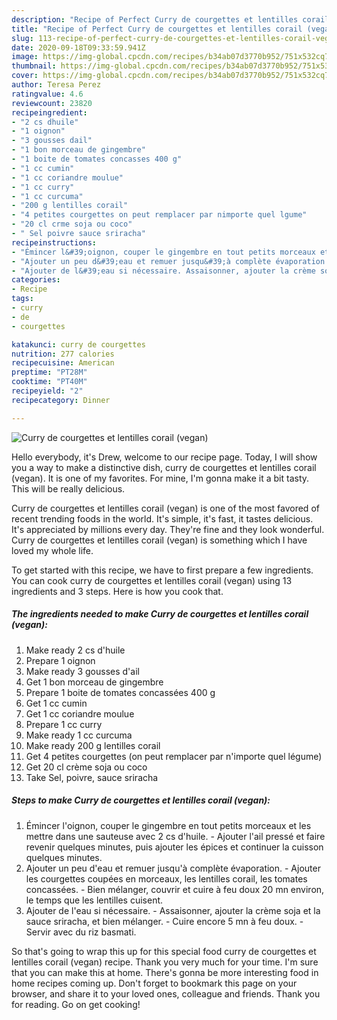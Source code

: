```yaml
---
description: "Recipe of Perfect Curry de courgettes et lentilles corail (vegan)"
title: "Recipe of Perfect Curry de courgettes et lentilles corail (vegan)"
slug: 113-recipe-of-perfect-curry-de-courgettes-et-lentilles-corail-vegan
date: 2020-09-18T09:33:59.941Z
image: https://img-global.cpcdn.com/recipes/b34ab07d3770b952/751x532cq70/curry-de-courgettes-et-lentilles-corail-vegan-photo-principale-de-la-recette.jpg
thumbnail: https://img-global.cpcdn.com/recipes/b34ab07d3770b952/751x532cq70/curry-de-courgettes-et-lentilles-corail-vegan-photo-principale-de-la-recette.jpg
cover: https://img-global.cpcdn.com/recipes/b34ab07d3770b952/751x532cq70/curry-de-courgettes-et-lentilles-corail-vegan-photo-principale-de-la-recette.jpg
author: Teresa Perez
ratingvalue: 4.6
reviewcount: 23820
recipeingredient:
- "2 cs dhuile"
- "1 oignon"
- "3 gousses dail"
- "1 bon morceau de gingembre"
- "1 boite de tomates concasses 400 g"
- "1 cc cumin"
- "1 cc coriandre moulue"
- "1 cc curry"
- "1 cc curcuma"
- "200 g lentilles corail"
- "4 petites courgettes on peut remplacer par nimporte quel lgume"
- "20 cl crme soja ou coco"
- " Sel poivre sauce sriracha"
recipeinstructions:
- "Émincer l&#39;oignon, couper le gingembre en tout petits morceaux et les mettre dans une sauteuse avec 2 cs d&#39;huile. Ajouter l&#39;ail pressé et faire revenir quelques minutes, puis ajouter les épices et continuer la cuisson quelques minutes."
- "Ajouter un peu d&#39;eau et remuer jusqu&#39;à complète évaporation. Ajouter les courgettes coupées en morceaux, les lentilles corail, les tomates concassées.  Bien mélanger, couvrir et cuire à feu doux 20 mn environ, le temps que les lentilles cuisent."
- "Ajouter de l&#39;eau si nécessaire. Assaisonner, ajouter la crème soja et la sauce sriracha, et bien mélanger.  Cuire encore 5 mn à feu doux. Servir avec du riz basmati."
categories:
- Recipe
tags:
- curry
- de
- courgettes

katakunci: curry de courgettes 
nutrition: 277 calories
recipecuisine: American
preptime: "PT28M"
cooktime: "PT40M"
recipeyield: "2"
recipecategory: Dinner

---
```



![Curry de courgettes et lentilles corail (vegan)](https://img-global.cpcdn.com/recipes/b34ab07d3770b952/751x532cq70/curry-de-courgettes-et-lentilles-corail-vegan-photo-principale-de-la-recette.jpg)

Hello everybody, it's Drew, welcome to our recipe page. Today, I will show you a way to make a distinctive dish, curry de courgettes et lentilles corail (vegan). It is one of my favorites. For mine, I'm gonna make it a bit tasty. This will be really delicious.



Curry de courgettes et lentilles corail (vegan) is one of the most favored of recent trending foods in the world. It's simple, it's fast, it tastes delicious. It's appreciated by millions every day. They're fine and they look wonderful. Curry de courgettes et lentilles corail (vegan) is something which I have loved my whole life.


To get started with this recipe, we have to first prepare a few ingredients. You can cook curry de courgettes et lentilles corail (vegan) using 13 ingredients and 3 steps. Here is how you cook that.

<!--inarticleads1-->

##### The ingredients needed to make Curry de courgettes et lentilles corail (vegan):

1. Make ready 2 cs d&#39;huile
1. Prepare 1 oignon
1. Make ready 3 gousses d&#39;ail
1. Get 1 bon morceau de gingembre
1. Prepare 1 boite de tomates concassées 400 g
1. Get 1 cc cumin
1. Get 1 cc coriandre moulue
1. Prepare 1 cc curry
1. Make ready 1 cc curcuma
1. Make ready 200 g lentilles corail
1. Get 4 petites courgettes (on peut remplacer par n&#39;importe quel légume)
1. Get 20 cl crème soja ou coco
1. Take  Sel, poivre, sauce sriracha




<!--inarticleads2-->

##### Steps to make Curry de courgettes et lentilles corail (vegan):

1. Émincer l&#39;oignon, couper le gingembre en tout petits morceaux et les mettre dans une sauteuse avec 2 cs d&#39;huile. - Ajouter l&#39;ail pressé et faire revenir quelques minutes, puis ajouter les épices et continuer la cuisson quelques minutes.
1. Ajouter un peu d&#39;eau et remuer jusqu&#39;à complète évaporation. - Ajouter les courgettes coupées en morceaux, les lentilles corail, les tomates concassées.  - Bien mélanger, couvrir et cuire à feu doux 20 mn environ, le temps que les lentilles cuisent.
1. Ajouter de l&#39;eau si nécessaire. - Assaisonner, ajouter la crème soja et la sauce sriracha, et bien mélanger.  - Cuire encore 5 mn à feu doux. - Servir avec du riz basmati.




So that's going to wrap this up for this special food curry de courgettes et lentilles corail (vegan) recipe. Thank you very much for your time. I'm sure that you can make this at home. There's gonna be more interesting food in home recipes coming up. Don't forget to bookmark this page on your browser, and share it to your loved ones, colleague and friends. Thank you for reading. Go on get cooking!
